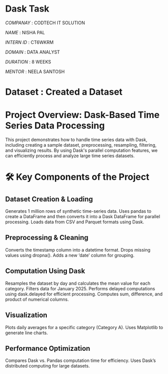 # Dask Task

*COMPANAY* : CODTECH IT SOLUTION 

*NAME* : NISHA PAL

*INTERN ID* : CT6WKRM

*DOMAIN* : DATA ANALYST

*DURATION* : 8 WEEKS

*MENTOR* : NEELA SANTOSH

# Dataset : Created a Dataset 

# Project Overview: Dask-Based Time Series Data Processing

This project demonstrates how to handle time series data with Dask, including creating a sample dataset, preprocessing, resampling, filtering, and visualizing results. By using Dask's parallel computation features, we can efficiently process and analyze large time series datasets.

# 🛠️ Key Components of the Project

## Dataset Creation & Loading

Generates 1 million rows of synthetic time-series data.
Uses pandas to create a DataFrame and then converts it into a Dask DataFrame for parallel processing.
Loads data from CSV and Parquet formats using Dask.

## Preprocessing & Cleaning

Converts the timestamp column into a datetime format.
Drops missing values using dropna().
Adds a new ‘date’ column for grouping.

## Computation Using Dask

Resamples the dataset by day and calculates the mean value for each category.
Filters data for January 2025.
Performs delayed computations using dask.delayed for efficient processing.
Computes sum, difference, and product of numerical columns.

## Visualization

 Plots daily averages for a specific category (Category A).
Uses Matplotlib to generate line charts.

## Performance Optimization

Compares Dask vs. Pandas computation time for efficiency.
Uses Dask’s distributed computing for large datasets.

